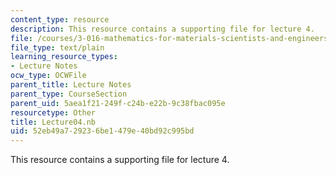 ```yaml
---
content_type: resource
description: This resource contains a supporting file for lecture 4.
file: /courses/3-016-mathematics-for-materials-scientists-and-engineers-fall-2005/52eb49a729236be1479e40bd92c995bd_Lecture04.nb
file_type: text/plain
learning_resource_types:
- Lecture Notes
ocw_type: OCWFile
parent_title: Lecture Notes
parent_type: CourseSection
parent_uid: 5aea1f21-249f-c24b-e22b-9c38fbac095e
resourcetype: Other
title: Lecture04.nb
uid: 52eb49a7-2923-6be1-479e-40bd92c995bd
---
```

This resource contains a supporting file for lecture 4.